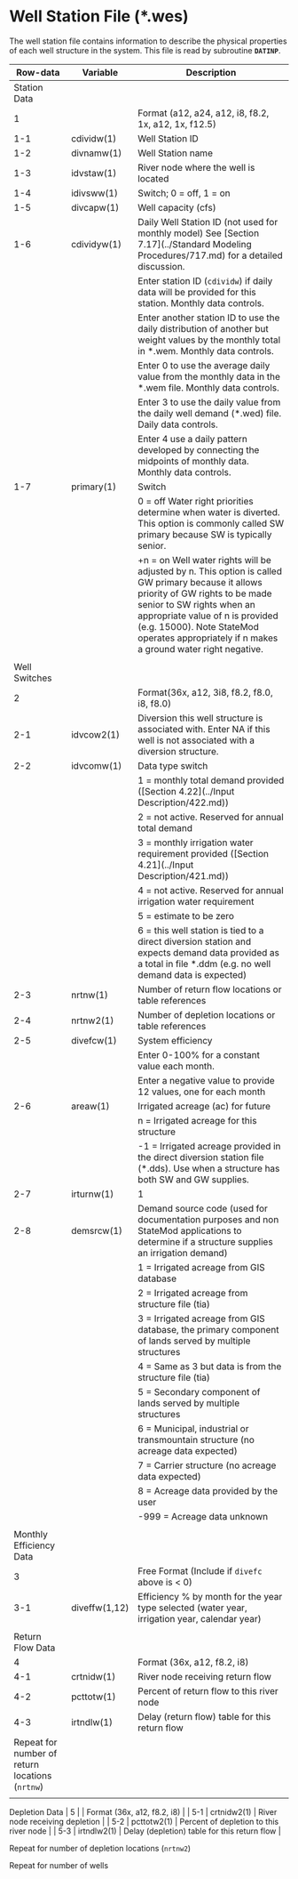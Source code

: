 # Well Station File (*.wes) #

The well station file contains information to describe the physical properties of each well structure in the system. This file is read by subroutine **`DATINP`**.

| Row-data							| Variable						| Description 								|				
| ------------------				| --------------------			| --------									|
| Station Data						| 								| 											| 
| 1									| 								| Format (a12, a24, a12, i8, f8.2, 1x, a12, 1x, f12.5) |
| 1-1								| cdividw(1)					| Well Station ID |
| 1-2								| divnamw(1)					| Well Station name |
| 1-3								| idvstaw(1)					| River node where the well is located |
| 1-4								| idivsww(1)					| Switch; 0 = off, 1 = on  |
| 1-5								| divcapw(1)					| Well capacity (cfs) |
| 1-6								| cdividyw(1)					| Daily Well Station ID (not used for monthly model) See [Section 7.17](../Standard Modeling Procedures/717.md) for a detailed discussion. |
|									| 								| Enter station ID (`cdividw`) if daily data will be provided for this station. Monthly data controls. |
|									| 								| Enter another station ID to use the daily distribution of another but weight values by the monthly total in \*.wem. Monthly data controls. |
|									| 								| Enter 0 to use the average daily value from the monthly data in the \*.wem file. Monthly data controls. |
|									| 								| Enter 3 to use the daily value from the daily well demand (\*.wed) file. Daily data controls. |
|									| 								| Enter 4 use a daily pattern developed by connecting the midpoints of monthly data. Monthly data controls. |
| 1-7								| primary(1)					| Switch |
| 									| 								| 0 = off Water right priorities determine when water is diverted.  This option is commonly called SW primary because SW is typically senior. |
| 									| 								| +n = on Well water rights will be adjusted by n. This option is called GW primary because it allows priority of GW rights to be made senior to SW rights when an appropriate value of n is provided (e.g. 15000). Note StateMod operates appropriately if n makes a ground water right negative. |
| | | |
| Well Switches						| 								| 											|
| 2									| 								| Format(36x, a12, 3i8, f8.2, f8.0, i8, f8.0) |
| 2-1								| idvcow2(1)					| Diversion this well structure is associated with. Enter NA if this well is not associated with a diversion structure. |
| 2-2								| idvcomw(1)					| Data type switch |
| 									| 								| 1 = monthly total demand provided ([Section 4.22](../Input Description/422.md))
| 									| 								| 2 = not active. Reserved for annual total demand
| 									| 								| 3 = monthly irrigation water requirement provided ([Section 4.21](../Input Description/421.md)) 
| 									| 								| 4 = not active. Reserved for annual irrigation water requirement 
| 									| 								| 5 = estimate to be zero
| 									| 								| 6 = this well station is tied to a direct diversion station and expects demand data provided as a total in file \*.ddm (e.g. no well demand data is expected)
| 2-3								| nrtnw(1)						| Number of return flow locations or table references
| 2-4								| nrtnw2(1)						| Number of depletion locations or table references
| 2-5								| divefcw(1)					| System efficiency 
|									| 								| Enter 0-100% for a constant value each month. 
|									| 								| Enter a negative value to provide 12 values, one for each month	
| 2-6								| areaw(1)						| Irrigated acreage (ac) for future
| 									| 								| n = Irrigated acreage for this structure
| 									| 								| -1 = Irrigated acreage provided in the direct diversion station file (\*.dds). Use when a structure has both SW and GW supplies.
| 2-7								| irturnw(1)					| 1 
| 2-8								| demsrcw(1)					| Demand source code (used for documentation purposes and non StateMod applications to determine if a structure supplies an irrigation demand)
| 									| 								| 1 = Irrigated acreage from GIS database
| 									| 								| 2 = Irrigated acreage from structure file (tia)
| 									| 								| 3 = Irrigated acreage from GIS database, the primary component of lands served by multiple structures
| 									| 								| 4 = Same as 3 but data is from the structure file (tia)
| 									| 								| 5 = Secondary component of lands served by multiple structures
| 									| 								| 6 = Municipal, industrial or transmountain structure (no acreage data expected)
| 									| 								| 7 = Carrier structure (no acreage data expected)
| 									| 								| 8 = Acreage data provided by the user
| 									| 								| -999 = Acreage data unknown
| | | |
| Monthly Efficiency Data			| 								| 											|
| 3									| 								| Free Format (Include if `divefc` above is < 0) |
| 3-1								| diveffw(1,12)					| Efficiency % by month for the year type selected (water year, irrigation year, calendar year) |
| | | |
| Return Flow Data					| 								| 											| 
| 4									| 								| Format (36x, a12, f8.2, i8)				|
| 4-1								| crtnidw(1)					| River node receiving return flow |
| 4-2								| pcttotw(1)					| Percent of return flow to this river node |
| 4-3								| irtndlw(1)					| Delay (return flow) table for this return flow |
| Repeat for number of return locations (`nrtnw`) | | |
| | | |
Depletion Data
| 5									| 								| Format (36x, a12, f8.2, i8) |
| 5-1								| crtnidw2(1)					| River node receiving depletion |
| 5-2								| pcttotw2(1)					| Percent of depletion to this river node |
| 5-3								| irtndlw2(1)					| Delay (depletion) table for this return flow |

Repeat for number of depletion locations (`nrtnw2`)

Repeat for number of wells
